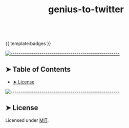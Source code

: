 <!-- ⚠️ This README has been generated from the file(s) "blueprint.md" ⚠️--><h1 align="center">genius-to-twitter</h1>
<p align="center">
  <b></b></br>
  <sub><sub>
</p>

<br />

{{ template:badges }}

[![-----------------------------------------------------](https://raw.githubusercontent.com/andreasbm/readme/master/assets/lines/colored.png)](#table-of-contents)

## ➤ Table of Contents

* [➤ License](#-license)

[![-----------------------------------------------------](https://raw.githubusercontent.com/andreasbm/readme/master/assets/lines/colored.png)](#license)

## ➤ License
	
Licensed under [MIT](https://opensource.org/licenses/MIT).
